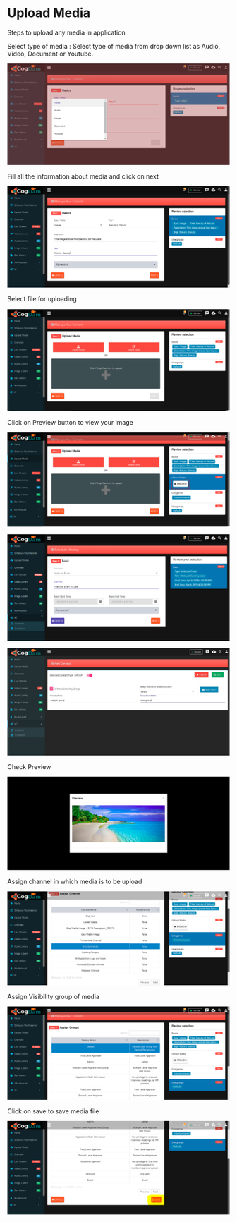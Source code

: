 # Upload Media

Steps to upload any media in application

Select type of media : Select type of media from drop down list as Audio, Video, Document or Youtube.

![](../.gitbook/assets/cogdam_select_type_of_media.PNG)

Fill all the information about media and click on next

![](../.gitbook/assets/fill_information%20%281%29.PNG)

Select file for uploading

![](../.gitbook/assets/select_browse_fill_to_upload%20%281%29.PNG)

Click on Preview button to view your image

![](../.gitbook/assets/preview_btn%20%281%29.PNG)

![](../.gitbook/assets/image%20%289%29.png)

![](../.gitbook/assets/image%20%28175%29.png)

Check Preview

![](../.gitbook/assets/preview.PNG)

Assign channel in which media is to be upload

![](../.gitbook/assets/assign_channel%20%281%29.PNG)

Assign Visibility group of media

![](../.gitbook/assets/assign_group%20%281%29.PNG)

Click on save to save media file

![](../.gitbook/assets/save_button.PNG)



